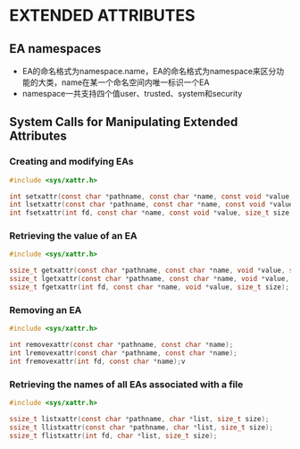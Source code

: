 # EXTENDED ATTRIBUTES

## EA namespaces
- EA的命名格式为namespace.name，EA的命名格式为namespace来区分功能的大类，name在某一个命名空间内唯一标识一个EA
- namespace一共支持四个值user、trusted、system和security

## System Calls for Manipulating Extended Attributes

### Creating and modifying EAs
```c
#include <sys/xattr.h>

int setxattr(const char *pathname, const char *name, const void *value, size_t size, int flags);
int lsetxattr(const char *pathname, const char *name, const void *value, size_t size, int flags);
int fsetxattr(int fd, const char *name, const void *value, size_t size, int flags);
```

### Retrieving the value of an EA
```c
#include <sys/xattr.h>

ssize_t getxattr(const char *pathname, const char *name, void *value, size_t size);
ssize_t lgetxattr(const char *pathname, const char *name, void *value, size_t size);
ssize_t fgetxattr(int fd, const char *name, void *value, size_t size);
```

### Removing an EA
```c
#include <sys/xattr.h>

int removexattr(const char *pathname, const char *name);
int lremovexattr(const char *pathname, const char *name);
int fremovexattr(int fd, const char *name);v
```

### Retrieving the names of all EAs associated with a file
```c
#include <sys/xattr.h>

ssize_t listxattr(const char *pathname, char *list, size_t size);
ssize_t llistxattr(const char *pathname, char *list, size_t size);
ssize_t flistxattr(int fd, char *list, size_t size);
```